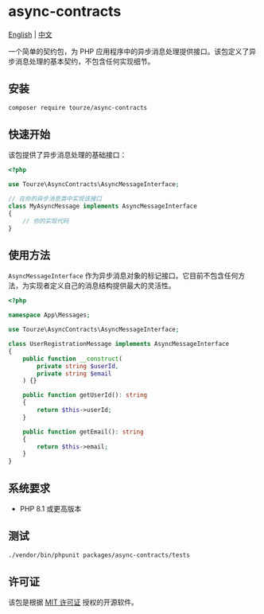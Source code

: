# async-contracts

[English](README.md) | [中文](README.zh-CN.md)

一个简单的契约包，为 PHP 应用程序中的异步消息处理提供接口。该包定义了异步消息处理的基本契约，不包含任何实现细节。

## 安装

```bash
composer require tourze/async-contracts
```

## 快速开始

该包提供了异步消息处理的基础接口：

```php
<?php

use Tourze\AsyncContracts\AsyncMessageInterface;

// 在你的异步消息类中实现该接口
class MyAsyncMessage implements AsyncMessageInterface
{
    // 你的实现代码
}
```

## 使用方法

`AsyncMessageInterface` 作为异步消息对象的标记接口。它目前不包含任何方法，为实现者定义自己的消息结构提供最大的灵活性。

```php
<?php

namespace App\Messages;

use Tourze\AsyncContracts\AsyncMessageInterface;

class UserRegistrationMessage implements AsyncMessageInterface
{
    public function __construct(
        private string $userId,
        private string $email
    ) {}

    public function getUserId(): string
    {
        return $this->userId;
    }

    public function getEmail(): string
    {
        return $this->email;
    }
}
```

## 系统要求

- PHP 8.1 或更高版本

## 测试

```bash
./vendor/bin/phpunit packages/async-contracts/tests
```

## 许可证

该包是根据 [MIT 许可证](LICENSE) 授权的开源软件。
